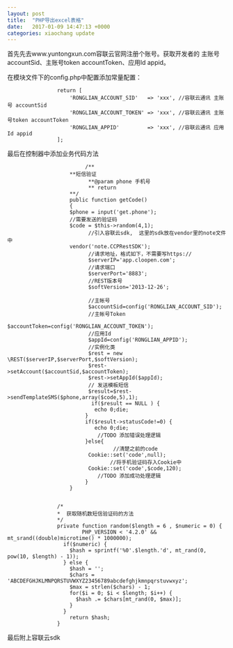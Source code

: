 ```yaml
---
layout: post
title:  "PHP导出excel表格"
date:   2017-01-09 14:47:13 +0000
categories: xiaochang update
---
```


首先先去www.yuntongxun.com容联云官网注册个账号。获取开发者的 主账号 accountSid、主账号token accountToken、应用Id appid。

在模块文件下的config.php中配置添加常量配置：

                    return [
                        'RONGLIAN_ACCOUNT_SID'   => 'xxx', //容联云通讯 主账号 accountSid
                        'RONGLIAN_ACCOUNT_TOKEN' => 'xxx', //容联云通讯 主账号token accountToken
                        'RONGLIAN_APPID'         => 'xxx', //容联云通讯 应用Id appid
                    ];
                  
最后在控制器中添加业务代码方法

                             /**
                        **短信验证
                              **@param phone 手机号
                              ** return  
                        **/
                        public function getCode()
                        {
                        $phone = input('get.phone');
                        //需要发送的验证码
                        $code = $this->random(4,1);
                              //引入容联云sdk,  这里的sdk放在vendor里的note文件中
                        vendor('note.CCPRestSDK');		
                              //请求地址，格式如下，不需要写https://  
                              $serverIP='app.cloopen.com';  
                              //请求端口  
                              $serverPort='8883';  
                              //REST版本号  
                              $softVersion='2013-12-26';  

                              //主帐号  
                              $accountSid=config('RONGLIAN_ACCOUNT_SID');  
                              //主帐号Token  
                              $accountToken=config('RONGLIAN_ACCOUNT_TOKEN'); 
                              //应用Id  
                              $appId=config('RONGLIAN_APPID');  
                              //实例化类
                              $rest = new \REST($serverIP,$serverPort,$softVersion);  
                              $rest->setAccount($accountSid,$accountToken);  
                              $rest->setAppId($appId);  
                              // 发送模板短信  
                              $result=$rest->sendTemplateSMS($phone,array($code,5),1);  
                               if($result == NULL ) {
                                echo 0;die;
                             }
                             if($result->statusCode!=0) {
                                echo 0;die;
                                 //TODO 添加错误处理逻辑
                             }else{
                                      //清楚之前的code
                              Cookie::set('code',null);
                                     //将手机验证码存入Cookie中
                              Cookie::set('code',$code,120);
                                 //TODO 添加成功处理逻辑
                             } 	
                        }


                    /*
                    *  获取随机数短信验证码的方法
                    */
                    private function random($length = 6 , $numeric = 0) {
                            PHP_VERSION < '4.2.0' && mt_srand((double)microtime() * 1000000);
                      if($numeric) {
                        $hash = sprintf('%0'.$length.'d', mt_rand(0, pow(10, $length) - 1));
                      } else {
                        $hash = '';
                        $chars = 'ABCDEFGHJKLMNPQRSTUVWXYZ23456789abcdefghjkmnpqrstuvwxyz';
                        $max = strlen($chars) - 1;
                        for($i = 0; $i < $length; $i++) {
                          $hash .= $chars[mt_rand(0, $max)];
                        }
                      }
                        return $hash;
                    }
最后附上容联云sdk
